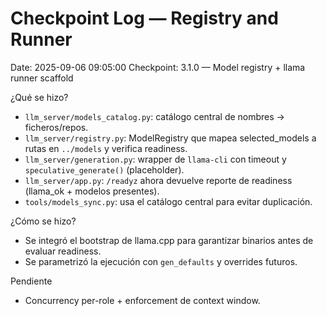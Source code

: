 # Checkpoint Log — Registry and Runner

Date: 2025-09-06 09:05:00
Checkpoint: 3.1.0 — Model registry + llama runner scaffold

¿Qué se hizo?
- `llm_server/models_catalog.py`: catálogo central de nombres → ficheros/repos.
- `llm_server/registry.py`: ModelRegistry que mapea selected_models a rutas en `../models` y verifica readiness.
- `llm_server/generation.py`: wrapper de `llama-cli` con timeout y `speculative_generate()` (placeholder).
- `llm_server/app.py`: `/readyz` ahora devuelve reporte de readiness (llama_ok + modelos presentes).
- `tools/models_sync.py`: usa el catálogo central para evitar duplicación.

¿Cómo se hizo?
- Se integró el bootstrap de llama.cpp para garantizar binarios antes de evaluar readiness.
- Se parametrizó la ejecución con `gen_defaults` y overrides futuros.

Pendiente
- Concurrency per-role + enforcement de context window.

